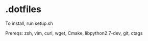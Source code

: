 # .dotfiles

To install, run setup.sh

Prereqs: zsh, vim, curl, wget, Cmake, libpython2.7-dev, git, ctags
